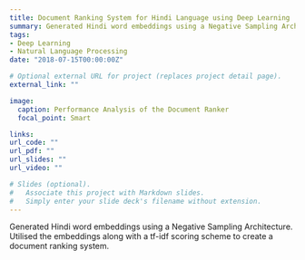 ```yaml
---
title: Document Ranking System for Hindi Language using Deep Learning
summary: Generated Hindi word embeddings using a Negative Sampling Architecture. Utilised the embeddings along with a tf-idf scoring scheme to create a document ranking system.
tags:
- Deep Learning
- Natural Language Processing
date: "2018-07-15T00:00:00Z"

# Optional external URL for project (replaces project detail page).
external_link: ""

image:
  caption: Performance Analysis of the Document Ranker
  focal_point: Smart

links:
url_code: ""
url_pdf: ""
url_slides: ""
url_video: ""

# Slides (optional).
#   Associate this project with Markdown slides.
#   Simply enter your slide deck's filename without extension.
---
```


 Generated Hindi word embeddings using a Negative Sampling Architecture. Utilised the embeddings along with a tf-idf scoring scheme to create a document ranking system.
